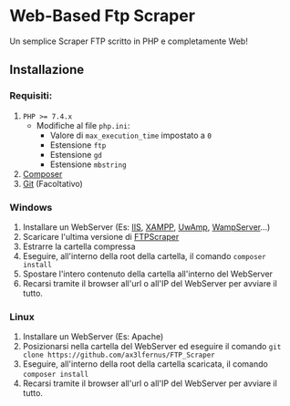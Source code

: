 # Web-Based Ftp Scraper
Un semplice Scraper FTP scritto in PHP e completamente Web!

## Installazione
### Requisiti: 
1. `PHP >= 7.4.x`
    * Modifiche al file `php.ini`:
        * Valore di `max_execution_time` impostato a `0`
        * Estensione `ftp`
        * Estensione `gd`
        * Estensione `mbstring`
3. [Composer](https://getcomposer.org/)
4. [Git](https://git-scm.com/downloads) (Facoltativo)

### Windows
1. Installare un WebServer (Es: [IIS](https://www.microsoft.com/en-us/download/details.aspx?id=48264), [XAMPP](https://www.apachefriends.org/download.html), [UwAmp](http://www.uwamp.com/en/), [WampServer](https://www.wampserver.com/en/)...)
2. Scaricare l'ultima versione di [FTPScraper](https://github.com/Ax3lFernus/FTP_Scraper/releases/latest)
3. Estrarre la cartella compressa
4. Eseguire, all'interno della root della cartella, il comando `composer install`
5. Spostare l'intero contenuto della cartella all'interno del WebServer
6. Recarsi tramite il browser all'url o all'IP del WebServer per avviare il tutto.

### Linux
1. Installare un WebServer (Es: Apache)
2. Posizionarsi nella cartella del WebServer ed eseguire il comando `git clone https://github.com/ax3lfernus/FTP_Scraper`
3. Eseguire, all'interno della root della cartella scaricata, il comando `composer install`
4. Recarsi tramite il browser all'url o all'IP del WebServer per avviare il tutto.
